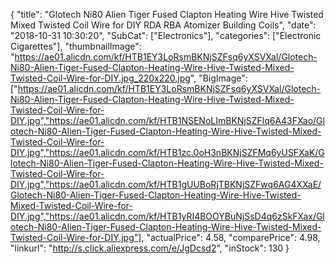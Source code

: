 {
	"title": "Glotech Ni80 Alien Tiger Fused Clapton Heating Wire Hive Twisted Mixed Twisted Coil Wire for DIY RDA RBA Atomizer Building Coils",
	"date": "2018-10-31 10:30:20",
	"SubCat": ["Electronics"],
	"categories": ["Electronic Cigarettes"],
	"thumbnailImage": "https://ae01.alicdn.com/kf/HTB1EY3LoRsmBKNjSZFsq6yXSVXal/Glotech-Ni80-Alien-Tiger-Fused-Clapton-Heating-Wire-Hive-Twisted-Mixed-Twisted-Coil-Wire-for-DIY.jpg_220x220.jpg",
	"BigImage": ["https://ae01.alicdn.com/kf/HTB1EY3LoRsmBKNjSZFsq6yXSVXal/Glotech-Ni80-Alien-Tiger-Fused-Clapton-Heating-Wire-Hive-Twisted-Mixed-Twisted-Coil-Wire-for-DIY.jpg","https://ae01.alicdn.com/kf/HTB1NSENoLImBKNjSZFlq6A43FXao/Glotech-Ni80-Alien-Tiger-Fused-Clapton-Heating-Wire-Hive-Twisted-Mixed-Twisted-Coil-Wire-for-DIY.jpg","https://ae01.alicdn.com/kf/HTB1zc.0oH3nBKNjSZFMq6yUSFXaK/Glotech-Ni80-Alien-Tiger-Fused-Clapton-Heating-Wire-Hive-Twisted-Mixed-Twisted-Coil-Wire-for-DIY.jpg","https://ae01.alicdn.com/kf/HTB1gUUBoRjTBKNjSZFwq6AG4XXaE/Glotech-Ni80-Alien-Tiger-Fused-Clapton-Heating-Wire-Hive-Twisted-Mixed-Twisted-Coil-Wire-for-DIY.jpg","https://ae01.alicdn.com/kf/HTB1yRI4BOOYBuNjSsD4q6zSkFXax/Glotech-Ni80-Alien-Tiger-Fused-Clapton-Heating-Wire-Hive-Twisted-Mixed-Twisted-Coil-Wire-for-DIY.jpg"],
	"actualPrice": 4.58,
	"comparePrice": 4.98,
	"linkurl": "http://s.click.aliexpress.com/e/JgDcsd2",
	"inStock": 130
}
